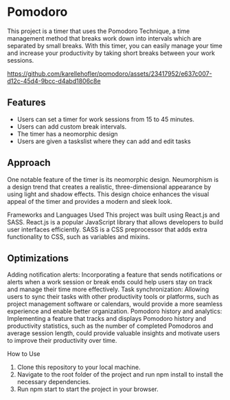 # Pomodoro

This project is a timer that uses the Pomodoro Technique, a time management method that breaks work down into intervals which are separated by small breaks. With this timer, you can easily manage your time and increase your productivity by taking short breaks between your work sessions.

https://github.com/karellehofler/pomodoro/assets/23417952/e637c007-d12c-45d4-9bcc-d4abd1806c8e

## Features
- Users can set a timer for work sessions from 15 to 45 minutes.
- Users can add custom break intervals.
- The timer has a neomorphic design
- Users are given a taskslist where they can add and edit tasks

## Approach

One notable feature of the timer is its neomorphic design. Neumorphism is a design trend that creates a realistic, three-dimensional appearance by using light and shadow effects. This design choice enhances the visual appeal of the timer and provides a modern and sleek look.

Frameworks and Languages Used
This project was built using React.js and SASS. React.js is a popular JavaScript library that allows developers to build user interfaces efficiently. SASS is a CSS preprocessor that adds extra functionality to CSS, such as variables and mixins.

## Optimizations

Adding notification alerts: Incorporating a feature that sends notifications or alerts when a work session or break ends could help users stay on track and manage their time more effectively.
Task synchronization: Allowing users to sync their tasks with other productivity tools or platforms, such as project management software or calendars, would provide a more seamless experience and enable better organization.
Pomodoro history and analytics: Implementing a feature that tracks and displays Pomodoro history and productivity statistics, such as the number of completed Pomodoros and average session length, could provide valuable insights and motivate users to improve their productivity over time.

How to Use
1. Clone this repository to your local machine.
2. Navigate to the root folder of the project and run npm install to install the necessary dependencies.
3. Run npm start to start the project in your browser.
